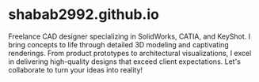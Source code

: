 # shabab2992.github.io
Freelance CAD designer specializing in SolidWorks, CATIA, and KeyShot. I bring concepts to life through detailed 3D modeling and captivating renderings. From product prototypes to architectural visualizations, I excel in delivering high-quality designs that exceed client expectations. Let's collaborate to turn your ideas into reality!
